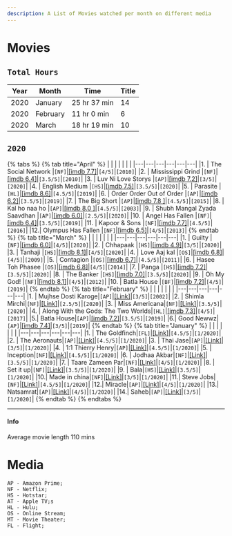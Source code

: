 ```yaml
---
description: A List of Movies watched per month on different media
---
```

# Movies

## `Total Hours` 
| Year  | Month | Time | Title |
|---|---|---|---|
| 2020  | January | 25 hr 37 min  | 14 |
| 2020  | February | 11 hr 0 min  | 6 |
| 2020  | March | 18 hr 19 min  | 10 |

## `2020`

{% tabs %}
{% tab title="April" %}
|   |   |   |   |   |   |
|---|---|---|---|---|---|
|1. | The Social Network |`[NF]`|[[imdb 7.7]](https://www.imdb.com/title/tt1285016/)|`[4/5]`|`[2010]`|
|2. | Mississippi Grind |`[NF]`|[[imdb 6.4]](https://www.imdb.com/title/tt2349144/)|`[3.5/5]`|`[2010]`|
|3. | Luv Ni Love Storys |`[AP]`|[[imdb 7.2]](https://www.imdb.com/title/tt2349144/)|`[3/5]`|`[2020]`|
|4. | English Medium  |`[HS]`|[[imdb 7.5]](https://www.imdb.com/title/tt8907986/)|`[3.5/5]`|`[2020]`|
|5. | Parasite |`[HL]`|[[imdb 8.6]](https://www.imdb.com/title/tt6751668/)|`[4.5/5]`|`[2019]`|
|6. | Order Order Out of Order |`[AP]`|[[imdb 6.2]](https://www.imdb.com/title/tt9686586/)|`[3.5/5]`|`[2019]`|
|7. | The Big Short |`[AP]`|[[imdb 7.8 ]](https://www.imdb.com/title/tt1596363/)|`[4.5/5]`|`[2015]`|
|8. | Kal ho naa ho |`[AP]`|[[imdb 8.0 ]](https://www.imdb.com/title/tt0347304/)|`[4.5/5]`|`[2003]`|
|9. | Shubh Mangal Zyada Saavdhan |`[AP]`|[[imdb 6.0]](https://www.imdb.com/title/tt10309906/)|`[2.5/5]`|`[2020]`|
|10. | Angel Has Fallen |`[NF]`|[[imdb 6.4]](https://www.imdb.com/title/tt6189022/)|`[3.5/5]`|`[2019]`|
|11. | Kapoor & Sons |`[NF]`|[[imdb 7.7]](https://www.imdb.com/title/tt4900716/)|`[4.5/5]`|`[2016]`|
|12.| Olympus Has Fallen |`[NF]`|[[imdb 6.5]](https://www.imdb.com/title/tt2302755/)|`[4/5]`|`[2013]`|
{% endtab %}
{% tab title="March" %}
|   |   |   |   |   |   |
|---|---|---|---|---|---|
|1. | Guilty |`[NF]`|[[imdb 6.0]](https://www.imdb.com/title/tt10062614/)|`[4/5]`|`[2020]`|
|2. | Chhapaak |`[HS]`|[[imdb 4.9]](https://www.imdb.com/title/tt9614460/)|`[3/5]`|`[2020]`|
|3. | Tanhaji |`[HS]`|[[imdb 8.1]](https://www.imdb.com/title/tt8108274/)|`[4/5]`|`[2020]`|
|4. | Love Aaj kal |`[OS]`|[[imdb 6.8]](https://www.imdb.com/title/tt1275863/)|`[4/5]`|`[2009]`|
|5. | Contagion |`[OS]`|[[imdb 6.7]](https://www.imdb.com/title/tt1598778/)|`[4.5/5]`|`[2011]`|
|6. | Hasee Toh Phasee |`[OS]`|[[imdb 6.8]](https://www.imdb.com/title/tt3173910/)|`[4/5]`|`[2014]`|
|7. | Panga |`[HS]`|[[imdb 7.2]](https://www.imdb.com/title/tt8983166/)|`[3.5/5]`|`[2020]`|
|8. | The Banker |`[HS]`|[[imdb 7.0]](https://www.imdb.com/title/tt6285944/)|`[3.5/5]`|`[2020]`|
|9. | Oh My God! |`[NF]`|[[imdb 8.1]](https://www.imdb.com/title/tt2283748/)|`[4/5]`|`[2012]`|
|10. | Batla House |`[BF]`|[[imdb 7.2]](https://www.imdb.com/title/tt8869978/ )|`[4/5]`|`[2019]`|
{% endtab %}
{% tab title="February" %}
|   |   |   |   |   |   |
|---|---|---|---|---|---|
|1. | Mujhse Dosti Karoge|`[AP]`|[[Link]](https://www.imdb.com/title/tt0272736/)|`[3/5]`|`[2002]`|
|2. | Shimla Mirchi|`[NF]`|[[Link]](https://www.imdb.com/title/tt4486148/)|`[2.5/5]`|`[2020]`|
|3. | Miss Americana|`[NF]`|[[Link]](https://www.imdb.com/title/tt11388580/)|`[3.5/5]`|`[2020]`|
|4. | Along With the Gods: The Two Worlds|`[HL]`|[[imdb 7.3]](https://www.imdb.com/title/tt7160070/)|`[4/5]`|`[2017]`|
|5.| Batla House|`[AP]`|[[imdb 7.2]](https://www.imdb.com/title/tt8869978/)|`[3.5/5]`|`[2019]`|
|6.| Good Newwz|`[AP]`|[[imdb 7.4]](https://www.imdb.com/title/tt8504014/)|`[3/5]`|`[2019]`|
{% endtab %}
{% tab title="January" %}
|   |   |   |   |   |   |
|---|---|---|---|---|---|
|1. | The Goldfinch|```[FL]```|[[Link]](https://www.imdb.com/title/tt3864056)|```[4.5/5]```|```[1/2020]```|
|2. | The Aeronauts|```[AP]```|[[Link]](https://www.imdb.com/title/tt6141246/)|```[4.5/5]```|```[1/2020]```|
|3. | Thai Jase|```[AP]```|[[Link]](https://www.imdb.com/title/tt5545568/)|```[3/5]```|```[1/2020]```|
|4. | 1:1 Thierry Henry|```[AP]```|[[Link]](https://www.imdb.com/title/tt2616068/)|```[4.5/5]```|```[1/2020]```|
|5. | Inception|```[NF]```|[[Link]](https://www.imdb.com/title/tt1375666/)|```[4.5/5]```|```[1/2020]```|
|6. | Jodhaa Akbar|```[NF]```|[[Link]](https://www.imdb.com/title/tt0449994/)|```[3.5/5]```|```[1/2020]```|
|7. | Taare Zameen Par|```[NF]```|[[Link]](https://www.imdb.com/title/tt0986264/)|```[4/5]```|```[1/2020]```|
|8. | Set it up|```[NF]```|[[Link]](https://www.imdb.com/title/tt5304992/)|```[3.5/5]```|```[1/2020]```|
|9. | Bala|```[HS]```|[[Link]](https://www.imdb.com/title/tt9420648/)|```[3.5/5]```|```[1/2020]```|
|10.| Made in china|```[NF]```|[[Link]](https://www.imdb.com/title/tt8983180/)|```[3/5]```|```[1/2020]```|
|11.| Steve Jobs|```[NF]```|[[Link]](https://www.imdb.com/title/tt2080374/)|```[4.5/5]```|```[1/2020]```|
|12.| Miracle|```[AP]```|[[Link]](https://www.imdb.com/title/tt0349825/)|```[4/5]```|```[1/2020]```|
|13.| Natsamrat|```[AP]```|[[Link]](https://www.imdb.com/title/tt10428316/)|```[4/5]```|```[1/2020]```|
|14.| Saheb|```[AP]```|[[Link]](https://www.imdb.com/title/tt9531094/)|```[3/5]```|```[1/2020]```|
{% endtab %}
{% endtabs %}

---
#### Info
Average movie length 110 mins

<!-- Template 
| | Name|`[]`|[[]]()|`[/5]`|`[/]`|
-->

# Media
```
AP - Amazon Prime;
NF - Netflix;
HS - Hotstar;
AT - Apple TV;s
HL - Hulu;
OS - Online Stream;
MT - Movie Theater;
FL - Flight;
```
